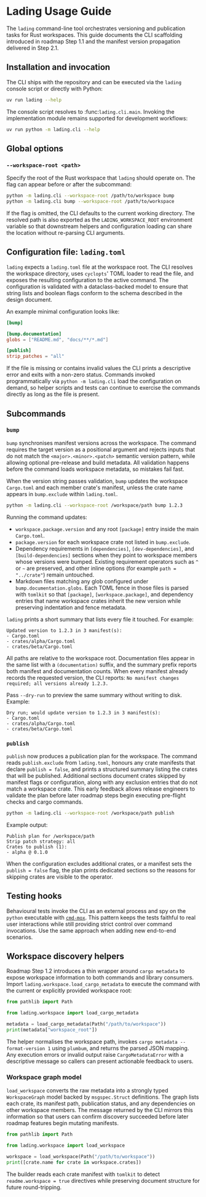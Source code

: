 # Lading Usage Guide

The `lading` command-line tool orchestrates versioning and publication tasks
for Rust workspaces. This guide documents the CLI scaffolding introduced in
roadmap Step 1.1 and the manifest version propagation delivered in Step 2.1.

## Installation and invocation

The CLI ships with the repository and can be executed via the `lading` console
script or directly with Python:

```bash
uv run lading --help
```

The console script resolves to :func:`lading.cli.main`. Invoking the
implementation module remains supported for development workflows:

```bash
uv run python -m lading.cli --help
```

## Global options

### `--workspace-root <path>`

Specify the root of the Rust workspace that `lading` should operate on. The
flag can appear before or after the subcommand:

```bash
python -m lading.cli --workspace-root /path/to/workspace bump
python -m lading.cli bump --workspace-root /path/to/workspace
```

If the flag is omitted, the CLI defaults to the current working directory. The
resolved path is also exported as the `LADING_WORKSPACE_ROOT` environment
variable so that downstream helpers and configuration loading can share the
location without re-parsing CLI arguments.

## Configuration file: `lading.toml`

`lading` expects a `lading.toml` file at the workspace root. The CLI resolves
the workspace directory, uses `cyclopts`' TOML loader to read the file, and
exposes the resulting configuration to the active command. The configuration is
validated with a dataclass-backed model to ensure that string lists and boolean
flags conform to the schema described in the design document.

An example minimal configuration looks like:

```toml
[bump]

[bump.documentation]
globs = ["README.md", "docs/**/*.md"]

[publish]
strip_patches = "all"
```

If the file is missing or contains invalid values the CLI prints a descriptive
error and exits with a non-zero status. Commands invoked programmatically via
`python -m lading.cli` load the configuration on demand, so helper scripts and
tests can continue to exercise the commands directly as long as the file is
present.

## Subcommands

### `bump`

`bump` synchronises manifest versions across the workspace. The command
requires the target version as a positional argument and rejects inputs that do
not match the `<major>.<minor>.<patch>` semantic version pattern, while
allowing optional pre-release and build metadata. All validation happens before
the command loads workspace metadata, so mistakes fail fast.

When the version string passes validation, `bump` updates the workspace
`Cargo.toml` and each member crate's manifest, unless the crate name appears in
`bump.exclude` within `lading.toml`.

```bash
python -m lading.cli --workspace-root /workspace/path bump 1.2.3
```

Running the command updates:

- `workspace.package.version` and any root `[package]` entry inside the main
  `Cargo.toml`.
- `package.version` for each workspace crate not listed in `bump.exclude`.
- Dependency requirements in `[dependencies]`, `[dev-dependencies]`, and
  `[build-dependencies]` sections when they point to workspace members whose
  versions were bumped. Existing requirement operators such as `^` or `~` are
  preserved, and other inline options (for example `path = "../crate"`) remain
  untouched.
- Markdown files matching any glob configured under `bump.documentation.globs`.
  Each TOML fence in those files is parsed with `tomlkit` so that `[package]`,
  `[workspace.package]`, and dependency entries that name workspace crates
  inherit the new version while preserving indentation and fence metadata.

`lading` prints a short summary that lists every file it touched. For example:

```text
Updated version to 1.2.3 in 3 manifest(s):
- Cargo.toml
- crates/alpha/Cargo.toml
- crates/beta/Cargo.toml
```

All paths are relative to the workspace root. Documentation files appear in the
same list with a `(documentation)` suffix, and the summary prefix reports both
manifest and documentation counts. When every manifest already records the
requested version, the CLI reports: `No manifest changes required; all versions
already 1.2.3.`

Pass `--dry-run` to preview the same summary without writing to disk.
Example:

```text
Dry run; would update version to 1.2.3 in 3 manifest(s):
- Cargo.toml
- crates/alpha/Cargo.toml
- crates/beta/Cargo.toml
```

### `publish`

`publish` now produces a publication plan for the workspace. The command reads
`publish.exclude` from `lading.toml`, honours any crate manifests that declare
`publish = false`, and prints a structured summary listing the crates that will
be published. Additional sections document crates skipped by manifest flags or
configuration, along with any exclusion entries that do not match a workspace
crate. This early feedback allows release engineers to validate the plan before
later roadmap steps begin executing pre-flight checks and cargo commands.

```bash
python -m lading.cli --workspace-root /workspace/path publish
```

Example output:

```text
Publish plan for /workspace/path
Strip patch strategy: all
Crates to publish (1):
- alpha @ 0.1.0
```

When the configuration excludes additional crates, or a manifest sets the
`publish = false` flag, the plan prints dedicated sections so the reasons for
skipping crates are visible to the operator.

## Testing hooks

Behavioural tests invoke the CLI as an external process and spy on the `python`
executable with [`cmd-mox`](./cmd-mox-usage-guide.md). This pattern keeps the
tests faithful to real user interactions while still providing strict control
over command invocations. Use the same approach when adding new end-to-end
scenarios.

## Workspace discovery helpers

Roadmap Step 1.2 introduces a thin wrapper around `cargo metadata` to expose
workspace information to both commands and library consumers. Import
`lading.workspace.load_cargo_metadata` to execute the command with the current
or explicitly provided workspace root:

```python
from pathlib import Path

from lading.workspace import load_cargo_metadata

metadata = load_cargo_metadata(Path("/path/to/workspace"))
print(metadata["workspace_root"])
```

The helper normalises the workspace path, invokes
`cargo metadata --format-version 1` using `plumbum`, and returns the parsed
JSON mapping. Any execution errors or invalid output raise `CargoMetadataError`
with a descriptive message so callers can present actionable feedback to users.

### Workspace graph model

`load_workspace` converts the raw metadata into a strongly typed
`WorkspaceGraph` model backed by `msgspec.Struct` definitions. The graph lists
each crate, its manifest path, publication status, and any dependencies on
other workspace members. The message returned by the CLI mirrors this
information so that users can confirm discovery succeeded before later roadmap
features begin mutating manifests.

```python
from pathlib import Path

from lading.workspace import load_workspace

workspace = load_workspace(Path("/path/to/workspace"))
print([crate.name for crate in workspace.crates])
```

The builder reads each crate manifest with `tomlkit` to detect
`readme.workspace = true` directives while preserving document structure for
future round-tripping.
